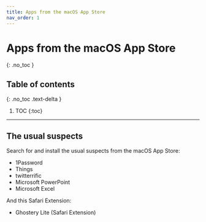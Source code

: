 ```yaml
---
title: Apps from the macOS App Store
nav_order: 1
---
```


# Apps from the macOS App Store
{: .no_toc }

## Table of contents
{: .no_toc .text-delta }

1. TOC
{:toc}

---

## The usual suspects

Search for and install the usual suspects from the macOS App Store:

- 1Password
- Things
- twitterrific
- Microsoft PowerPoint
- Microsoft Excel

And this Safari Extension:

- Ghostery Lite (Safari Extension)
